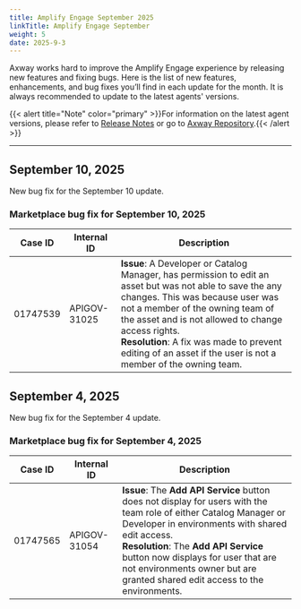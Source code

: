 ```yaml
---
title: Amplify Engage September 2025
linkTitle: Amplify Engage September
weight: 5
date: 2025-9-3
---
```

Axway works hard to improve the Amplify Engage experience by releasing new features and fixing bugs. Here is the list of new features, enhancements, and bug fixes you’ll find in each update for the month. It is always recommended to update to the latest agents' versions.

{{< alert title="Note" color="primary" >}}For information on the latest agent versions, please refer to [Release Notes](/docs/amplify_relnotes) or go to [Axway Repository](https://repository.axway.com/catalog?q=agents).{{< /alert >}}

---

## September 10, 2025

New bug fix for the September 10 update.

### Marketplace bug fix for September 10, 2025

| Case ID | Internal ID | Description |
|-------------|--------------|---------------------------------------------------|
| 01747539 | APIGOV-31025 | **Issue**: A Developer or Catalog Manager, has permission to edit an asset but was not able to save the any changes. This was because user was not a member of the owning team of the asset and is not allowed to change access rights. <br/>**Resolution**: A fix was made to prevent editing of an asset if the user is not a member of the owning team. |

## September 4, 2025

New bug fix for the September 4 update.

### Marketplace bug fix for September 4, 2025

| Case ID | Internal ID | Description |
|-------------|--------------|---------------------------------------------------|
| 01747565 | APIGOV-31054 | **Issue**: The **Add API Service** button does not display for users with the team role of either Catalog Manager or Developer in environments with shared edit access. <br/>**Resolution**: The **Add API Service** button now displays for user that are not environments owner but are granted shared edit access to the environments. |
